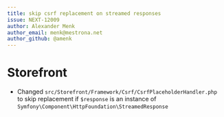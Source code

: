 ```yaml
---
title: skip csrf replacement on streamed responses
issue: NEXT-12009
author: Alexander Menk
author_email: menk@mestrona.net
author_github: @amenk
---
```

# Storefront
*  Changed `src/Storefront/Framework/Csrf/CsrfPlaceholderHandler.php` to skip replacement if `$response` is an instance of `Symfony\Component\HttpFoundation\StreamedResponse`
